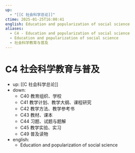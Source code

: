 ```yaml
---
up:
  - "[[C 社会科学总论]]"
ctime: 2025-01-25T16:00:41
english: Education and popularization of social science
aliases:
  - C4 - Education and popularization of social science
  - Education and popularization of social science
  - 社会科学教育与普及
---
```


# C4 社会科学教育与普及

- up: [[C 社会科学总论]]
- down:
	- C40 教育组织、学校
	- C41 教学计划、教学大纲、课程研究
	- C42 教学方法、教学参考书
	- C43 教材、课本
	- C44 习题、试题与题解
	- C45 教学实验、实习
	- C49 普及读物
- english:
	- Education and popularization of social science
